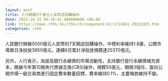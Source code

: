 ```yaml
---
layout: post
title: 人行開展5千億元人民幣逆回購操作
date: 2023-10-25 09:38:41.000000000 +08:00
link: https://news.rthk.hk/rthk/ch/component/k2/1724691-20231025.htm
categories: rthk
---
```


人民銀行開展5000億元人民幣的7天期逆回購操作，中標利率維持1.8厘，公開市場單日淨投放3950億元，連續6日累計淨投放規模達25370億元。

另外，人行表示，為提高銀行永續債的市場流動性，支持銀行發行永續債補充資本，開展今年第10期央行票據互換(CBS)操作，規模50億元，期限3個月，面向公開市場一級交易商進行固定費率數量招標，費率維持0.1%，主要條款維持不變。
